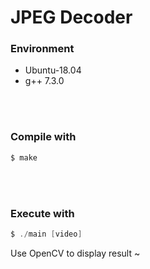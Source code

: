 JPEG Decoder
======================================

### Environment

  - Ubuntu-18.04
  - g++ 7.3.0

</br>
</br>

### Compile with
```C
$ make
```

</br>
</br>

### Execute with
```C
$ ./main [video]
```
Use OpenCV to display result
~                                        

